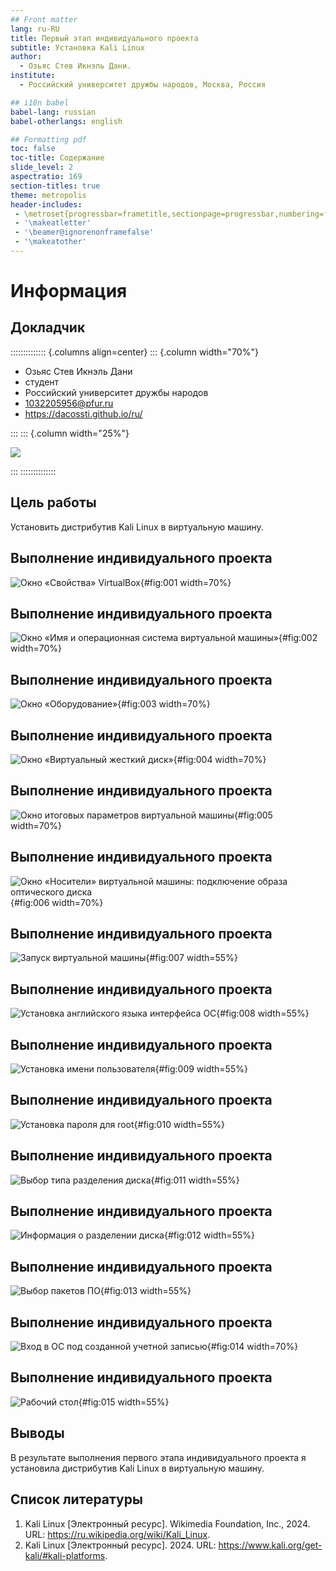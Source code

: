 ```yaml
---
## Front matter
lang: ru-RU
title: Первый этап индивидуального проекта
subtitle: Установка Kali Linux
author:
  - Озьяс Стев Икнэль Дани.
institute:
  - Российский университет дружбы народов, Москва, Россия

## i18n babel
babel-lang: russian
babel-otherlangs: english

## Formatting pdf
toc: false
toc-title: Содержание
slide_level: 2
aspectratio: 169
section-titles: true
theme: metropolis
header-includes:
 - \metroset{progressbar=frametitle,sectionpage=progressbar,numbering=fraction}
 - '\makeatletter'
 - '\beamer@ignorenonframefalse'
 - '\makeatother'
---
```


# Информация

## Докладчик

:::::::::::::: {.columns align=center}
::: {.column width="70%"}

  * Озьяс Стев Икнэль Дани
  * студент
  * Российский университет дружбы народов
  * [1032205956@pfur.ru](mailto:1032205956@pfur.ru)
  * <https://dacossti.github.io/ru/>

:::
::: {.column width="25%"}

![](./image/moi.jpg)

:::
::::::::::::::

## Цель работы

Установить дистрибутив Kali Linux в виртуальную машину.

## Выполнение индивидуального проекта

![Окно «Свойства» VirtualBox](image/1.png){#fig:001 width=70%}

## Выполнение индивидуального проекта

![Окно «Имя и операционная система виртуальной машины»](image/2.png){#fig:002 width=70%}

## Выполнение индивидуального проекта

![Окно «Оборудование»](image/3.png){#fig:003 width=70%}

## Выполнение индивидуального проекта

![Окно «Виртуальный жесткий диск»](image/4.png){#fig:004 width=70%}

## Выполнение индивидуального проекта

![Окно итоговых параметров виртуальной машины](image/5.png){#fig:005 width=70%}

## Выполнение индивидуального проекта

![Окно «Носители» виртуальной машины: подключение образа оптического диска](image/6.png){#fig:006 width=70%}

## Выполнение индивидуального проекта

![Запуск виртуальной машины](image/7.png){#fig:007 width=55%}

## Выполнение индивидуального проекта

![Установка английского языка интерфейса ОС](image/8.png){#fig:008 width=55%}

## Выполнение индивидуального проекта

![Установка имени пользователя](image/9.png){#fig:009 width=55%}

## Выполнение индивидуального проекта

![Установка пароля для root](image/10.png){#fig:010 width=55%}

## Выполнение индивидуального проекта

![Выбор типа разделения диска](image/11.png){#fig:011 width=55%}

## Выполнение индивидуального проекта

![Информация о разделении диска](image/12.png){#fig:012 width=55%}

## Выполнение индивидуального проекта

![Выбор пакетов ПО](image/13.png){#fig:013 width=55%}

## Выполнение индивидуального проекта

![Вход в ОС под созданной учетной записью](image/14.png){#fig:014 width=70%}

## Выполнение индивидуального проекта

![Рабочий стол](image/15.png){#fig:015 width=55%}

## Выводы

В результате выполнения первого этапа индивидуального проекта я установила дистрибутив Kali Linux в виртуальную машину.

## Список литературы

1. Kali Linux [Электронный ресурс]. Wikimedia Foundation, Inc., 2024. URL: https://ru.wikipedia.org/wiki/Kali_Linux.
2. Kali Linux [Электронный ресурс]. 2024. URL: https://www.kali.org/get-kali/#kali-platforms.